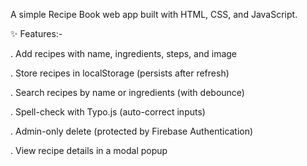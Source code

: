 A simple Recipe Book web app built with HTML, CSS, and JavaScript.

✨ Features:-

. Add recipes with name, ingredients, steps, and image

. Store recipes in localStorage (persists after refresh)

. Search recipes by name or ingredients (with debounce)

. Spell-check with Typo.js (auto-correct inputs)

. Admin-only delete (protected by Firebase Authentication)

. View recipe details in a modal popup
